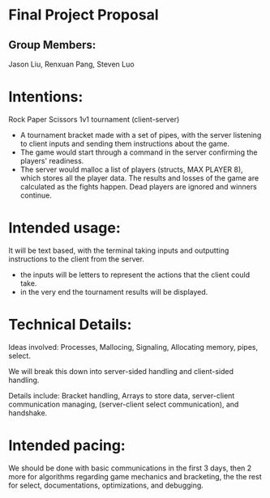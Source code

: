 # Final Project Proposal

## Group Members:

Jason Liu, Renxuan Pang, Steven Luo

# Intentions:

Rock Paper Scissors 1v1 tournament (client-server)
- A tournament bracket made with a set of pipes, with the server listening to client inputs and sending them instructions about the game.
- The game would start through a command in the server confirming the players' readiness.
- The server would malloc a list of players (structs, MAX PLAYER 8), which stores all the player data. The results and losses of the game are calculated as the fights happen. Dead players are ignored and winners continue.

# Intended usage:

It will be text based, with the terminal taking inputs and outputting instructions to the client from the server.

- the inputs will be letters to represent the actions that the client could take.
- in the very end the tournament results will be displayed.

# Technical Details:

Ideas involved: Processes, Mallocing, Signaling, Allocating memory, pipes, select.

We will break this down into server-sided handling and client-sided handling.

Details include: Bracket handling, Arrays to store data, server-client communication managing, (server-client select communication), and handshake.

# Intended pacing:

We should be done with basic communications in the first 3 days, then 2 more for algorithms regarding game mechanics and bracketing, the the rest for select, documentations, optimizations, and debugging.
